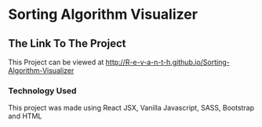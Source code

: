 # Sorting Algorithm Visualizer

## The Link To The Project
This Project can be viewed at http://R-e-v-a-n-t-h.github.io/Sorting-Algorithm-Visualizer

### Technology Used
This project was made using React JSX, Vanilla Javascript, SASS, Bootstrap and HTML

